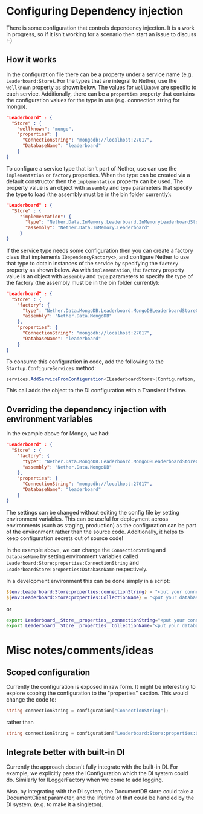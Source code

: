 # Configuring Dependency injection
There is some configuration that controls dependency injection. It is a work in progress, so if it isn't working for a scenario then start an issue to discuss :-)

## How it works

In the configuration file there can be a property under a service name (e.g. `Leaderboard:Store`). For the types that are integral to Nether, use the `wellknown` property as shown below. The values for `wellknown` are specific to each service. Additionally, there can be a `properties` property that contains the configuration values for the type in use (e.g. connection string for mongo).

```json 
"Leaderboard" : {
  "Store" : {
    "wellknown": "mongo",
    "properties": {
      "ConnectionString": "mongodb://localhost:27017",
      "DatabaseName": "leaderboard"
    }
}
```

To configure a service type that isn't part of Nether, use can use the `implementation` or `factory` properties. When the type can be created via a default constructor then the `implementation` property can be used. The property value is an object with `assembly` and `type` parameters that specify the type to load (the assembly must be in the bin folder currently):


```json
"Leaderboard" : {
  "Store" : {
     "implementation": {
       "type": "Nether.Data.InMemory.Leaderboard.InMemoryLeaderboardStore",
       "assembly": "Nether.Data.InMemory.Leaderboard"
     }
}
``` 

If the service type needs some configuration then you can create a factory class that implements `IDependencyFactory<>`, and configure Nether to use that type to obtain instances of the service by specifying the `factory` property as shown below. As with `implementation`, the `factory` property value is an object with `assembly` and `type` parameters to specify the type of the factory (the assembly must be in the bin folder currently):

```json
"Leaderboard" : {
  "Store" : {
    "factory": {
      "type": "Nether.Data.MongoDB.Leaderboard.MongoDBLeaderboardStoreConfigurationFactory",
      "assembly": "Nether.Data.MongoDB"
    },
    "properties": {
      "ConnectionString": "mongodb://localhost:27017",
      "DatabaseName": "leaderboard"
    }
}
```

To consume this configuration in code, add the following to the `Startup.ConfigureServices` method:

```csharp
services.AddServiceFromConfiguration<ILeaderboardStore>(Configuration, "Leaderboard:Store");
```

This call adds the object to the DI configuration with a Transient lifetime.


## Overriding the dependency injection with environment variables


In the example above for Mongo, we had:

```json
"Leaderboard" : {
  "Store" : {
    "factory": {
      "type": "Nether.Data.MongoDB.Leaderboard.MongoDBLeaderboardStoreConfigurationFactory",
      "assembly": "Nether.Data.MongoDB"
    },
    "properties": {
      "ConnectionString": "mongodb://localhost:27017",
      "DatabaseName": "leaderboard"
    }
}
```

The settings can be changed without editing the config file by setting environment variables. This can be useful for deployment across environments (such as staging, production) as the configuration can be part of the environment rather than the source code. Additionally, it helps to keep configuration secrets out of source code!


In the example above, we can change the `ConnectionString` and `DatabaseName` by setting environment variables called `Leaderboard:Store:properties:ConnectionString` and `LeaderboardStore:properties:DatabaseName` respectively.


In a development environment this can be done simply in a script:

```powershell
${env:Leaderboard:Store:properties:connectionString} = "<put your connection string here>"
${env:Leaderboard:Store:properties:CollectionName} = "<put your database name here>"
``` 

or 
```bash
export Leaderboard__Store__properties__connectionString="<put your connection string here>"
export Leaderboard__Store__properties__CollectionName="<put your database name here>"
``` 

# Misc notes/comments/ideas

## Scoped configuration
Currently the configuration is exposed in raw form. It might be interesting to explore scoping the configuration to the "properties" section. This would change the code to:

```csharp
string connectionString = configuration["ConnectionString"];
```
rather than 
```csharp
string connectionString = configuration["Leaderboard:Store:properties:ConnectionString"];
```

## Integrate better with built-in DI
Currently the approach doesn't fully integrate with the built-in DI. For example, we explicitly pass the IConfiguration which the DI system could do. Similarly for ILoggerFactory when we come to add logging.

Also, by integrating with the DI system, the DocumentDB store could take a DocumentClient parameter, and the lifetime of that could be handled by the DI system. (e.g. to make it a singleton). 
